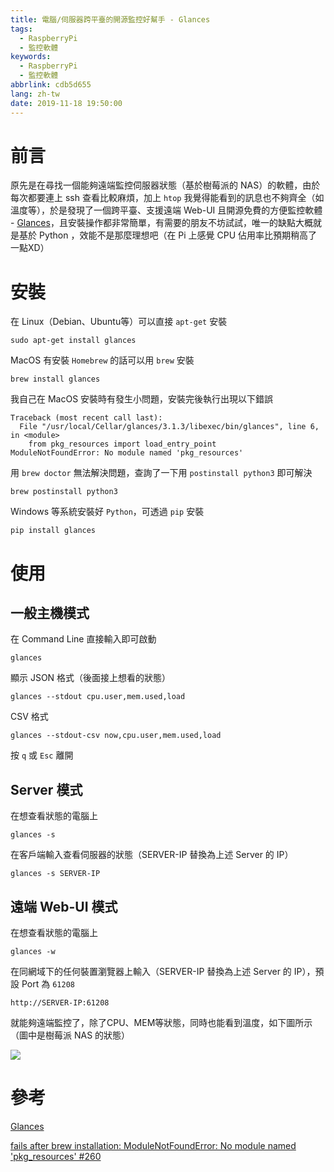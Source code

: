 ```yaml
---
title: 電腦/伺服器跨平臺的開源監控好幫手 - Glances
tags:
  - RaspberryPi
  - 監控軟體
keywords:
  - RaspberryPi
  - 監控軟體
abbrlink: cdb5d655
lang: zh-tw
date: 2019-11-18 19:50:00
---
```


# 前言

原先是在尋找一個能夠遠端監控伺服器狀態（基於樹莓派的 NAS）的軟體，由於每次都要連上 ssh 查看比較麻煩，加上 `htop` 我覺得能看到的訊息也不夠齊全（如溫度等），於是發現了一個跨平臺、支援遠端 Web-UI 且開源免費的方便監控軟體 - [Glances](https://nicolargo.github.io/glances/)，且安裝操作都非常簡單，有需要的朋友不坊試試，唯一的缺點大概就是基於 Python ，效能不是那麼理想吧（在 Pi 上感覺 CPU 佔用率比預期稍高了一點XD）

# 安裝

在 Linux（Debian、Ubuntu等）可以直接 `apt-get` 安裝

`sudo apt-get install glances`

MacOS 有安裝 `Homebrew` 的話可以用 `brew` 安裝

`brew install glances`

我自己在 MacOS 安裝時有發生小問題，安裝完後執行出現以下錯誤

```shell
Traceback (most recent call last):
  File "/usr/local/Cellar/glances/3.1.3/libexec/bin/glances", line 6, in <module>
    from pkg_resources import load_entry_point
ModuleNotFoundError: No module named 'pkg_resources'
```

用 `brew doctor` 無法解決問題，查詢了一下用 `postinstall python3` 即可解決

`brew postinstall python3`

Windows 等系統安裝好 `Python`，可透過 `pip` 安裝

`pip install glances`

# 使用

## 一般主機模式

在 Command Line 直接輸入即可啟動

`glances`

顯示 JSON 格式（後面接上想看的狀態）

`glances --stdout cpu.user,mem.used,load`

CSV 格式

`glances --stdout-csv now,cpu.user,mem.used,load`

按 `q` 或 `Esc` 離開

## Server 模式

在想查看狀態的電腦上

`glances -s`

在客戶端輸入查看伺服器的狀態（SERVER-IP 替換為上述 Server 的 IP）

`glances -s SERVER-IP`

## 遠端 Web-UI 模式

在想查看狀態的電腦上

`glances -w`

在同網域下的任何裝置瀏覽器上輸入（SERVER-IP 替換為上述 Server 的 IP），預設 Port 為 `61208`

`http://SERVER-IP:61208`

就能夠遠端監控了，除了CPU、MEM等狀態，同時也能看到溫度，如下圖所示（圖中是樹莓派 NAS 的狀態）

![](https://res.cloudinary.com/driftkingtw/image/upload/f_auto/v1574080130/blog/2019/11/%E9%9B%BB%E8%85%A6%E4%BC%BA%E6%9C%8D%E5%99%A8%E8%B7%A8%E5%B9%B3%E8%87%BA%E7%9A%84%E9%96%8B%E6%BA%90%E7%9B%A3%E6%8E%A7%E5%A5%BD%E5%B9%AB%E6%89%8B%20-%20Glances/Screen_Shot_2019-11-18_at_7.54.46_PM.png)


# 參考

[Glances](https://nicolargo.github.io/glances/)

[fails after brew installation: ModuleNotFoundError: No module named 'pkg_resources' #260](https://github.com/asciinema/asciinema/issues/260)